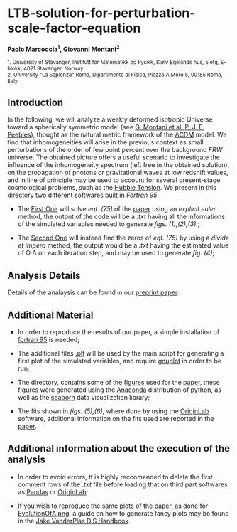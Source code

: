 # LTB-solution-for-perturbation-scale-factor-equation
**Paolo Marcoccia<sup>1</sup>, Giovanni Montani<sup>2</sup>**

<sub>1. University of Stavanger, Institutt for Matematikk og Fysikk, Kjølv Egelands hus, 5.etg, E-blokk, 4021 Stavanger, Norway </sub>  
<sub>2. University "La Sapienza" Roma, Dipartimento di Fisica, Piazza A.Moro 5, 00185 Roma, Italy</sub>  

## Introduction ##

In the following, we will analyze a weakly deformed isotropic Universe toward
a spherically symmetric model (see [G. Montani et al.](https://inspirehep.net/literature/896693),[P. J. E. Peebles](https://inspirehep.net/literature/376248)), thought as the natural metric framework of the [ΛCDM](https://arxiv.org/abs/astro-ph/9805201) model. We
find that inhomogeneities will arise in the previous context as small perturbations of the order of
few point percent over the background _FRW_ universe. The obtained picture offers a useful scenario
to investigate the influence of the inhomogeneity spectrum (left free in the obtained solution), on
the propagation of photons or gravitational waves at low redshift values, and in line of principle
may be used to account for several present-stage cosmological problems, such as the [Hubble Tension](https://academic.oup.com/mnras/article-abstract/doi/10.1093/mnras/stz3094/5849454?redirectedFrom=fulltext).
We present in this directory two different softwares built in _Fortran 95_:

- The [First One](https://github.com/KuZa91/LTB-solution-for-perturbation-scale-factor-equation/blob/master/LTBMatterCostant.f90) will solve _eqt. (75)_ of the [paper](https://arxiv.org/abs/1808.01489v3) using an _explicit euler_ method, the output of the code will be a _.txt_ having all the informations of the simulated variables needed to generate _figs. (1),(2),(3)_ ; 

- The [Second One](https://github.com/KuZa91/LTB-solution-for-perturbation-scale-factor-equation/blob/master/MinLambdaEstimate.f90) will instead find the zeros of _eqt. (75)_ by using a _divide et impera_ method, the output would be a _.txt_ having the estimated value of &Omega; &Lambda; on each iteration step, and may be used to generate _fig. (4)_;

## Analysis Details ##

Details of the analaysis can be found in our [preprint paper](https://arxiv.org/abs/1808.01489v3).

## Additional Material ##

- In order to reproduce the results of our paper, a simple installation of [fortran 95](https://gcc.gnu.org/wiki/GFortran) is needed;

- The additional files [.plt](https://github.com/KuZa91/LTB-solution-for-perturbation-scale-factor-equation/blob/master/LTBMatterCostanta.plt) will be used by the main script for generating a first plot of the simulated variables, and require [gnuplot](http://www.gnuplot.info/) in order to be run;

- The directory, contains some of the [figures](https://github.com/KuZa91/LTB-solution-for-perturbation-scale-factor-equation/blob/master/EvolutionOfA.png) used for the [paper](https://arxiv.org/abs/1808.01489v3), these figures were generated using the [Anaconda](https://www.anaconda.com/) distribution of python, as well as the [seaborn](https://seaborn.pydata.org/) data visualization library;

- The fits shown in _figs. (5),(6)_, where done by using the [OriginLab](https://www.originlab.com/) software, additional information on the fits used are reported in the [paper](https://arxiv.org/abs/1808.01489v3).


## Additional information about the execution of the analysis

- In order to avoid errors, tt is highly reccomended to delete the first comment rows of the _.txt_ file before loading that on third part softwares as [Pandas](https://pandas.pydata.org/) or [OriginLab](https://www.originlab.com/);
                                     
- If you wish to reproduce the same plots of the [paper](https://arxiv.org/abs/1808.01489v3), as done for [EvolutionOfA.png](https://github.com/KuZa91/LTB-solution-for-perturbation-scale-factor-equation/blob/master/EvolutionOfA.png), a guide on how to generate fancy plots may be found in the [Jake VanderPlas D.S Handbook](https://jakevdp.github.io/PythonDataScienceHandbook/04.08-multiple-subplots.html).
